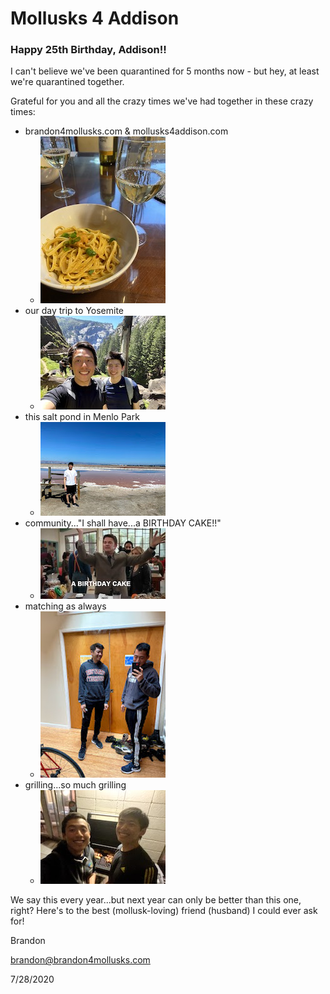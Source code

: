 # Mollusks 4 Addison

### Happy 25th Birthday, Addison!!

I can't believe we've been quarantined for 5 months now - but hey, at least we're quarantined together.

Grateful for you and all the crazy times we've had together in these crazy times:
  * brandon4mollusks.com & mollusks4addison.com
    * ![mollusks](mollusks.jpg)
  * our day trip to Yosemite
    * ![yosemite](yosemite.jpg)
  * this salt pond in Menlo Park
    * ![salt](salt.jpg)
  * community..."I shall have...a BIRTHDAY CAKE!!"
    * ![birthday](birthday.jpg)
  * matching as always
    * ![match](match.jpg)
  * grilling...so much grilling
    * ![bbq](bbq.jpg)

We say this every year...but next year can only be better than this one, right? Here's to the best (mollusk-loving) friend (husband) I could ever ask for!



Brandon

brandon@brandon4mollusks.com

7/28/2020
